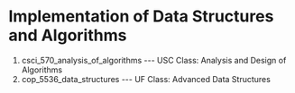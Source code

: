 # Implementation of Data Structures and Algorithms
1. csci_570_analysis_of_algorithms --- USC Class: Analysis and Design of Algorithms
2. cop_5536_data_structures --- UF Class: Advanced Data Structures
